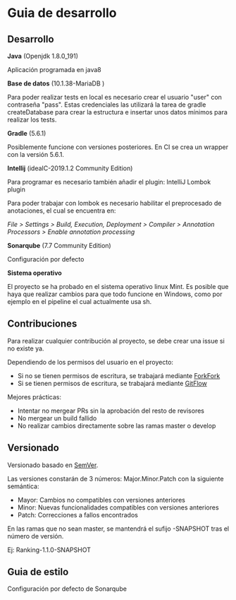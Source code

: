 # Guia de desarrollo

## Desarrollo

**Java** (Openjdk 1.8.0_191)

Aplicación programada en java8

**Base de datos** (10.1.38-MariaDB )

Para poder realizar tests en local es necesario crear el usuario "user" con contraseña "pass".
Estas credenciales las utilizará la tarea de gradle createDatabase para crear la estructura e insertar unos datos mínimos para realizar los tests.

**Gradle** (5.6.1)

Posiblemente funcione con versiones posteriores. 
En CI se crea un wrapper con la versión 5.6.1.

**Intellij** (ideaIC-2019.1.2 Community Edition)

Para programar es necesario también añadir el plugin: IntelliJ Lombok plugin

Para poder trabajar con lombok es necesario habilitar el preprocesado de anotaciones, el cual se encuentra en:

*File > Settings > Build, Execution, Deployment > Compiler > Annotation Processors > Enable annotation processing*

**Sonarqube** (7.7 Community Edition)

Configuración por defecto

**Sistema operativo**

El proyecto se ha probado en el sistema operativo linux Mint. Es posible que haya que realizar cambios para que todo funcione en Windows, como por ejemplo en el pipeline el cual actualmente usa sh.

## Contribuciones

Para realizar cualquier contribución al proyecto, se debe crear una issue si no existe ya.

Dependiendo de los permisos del usuario en el proyecto:

- Si no se tienen permisos de escritura, se trabajará mediante [ForkFork](https://es.atlassian.com/git/tutorials/comparing-workflows/forking-workflow)
- Si se tienen permisos de escritura, se trabajará mediante [GitFlow](https://es.atlassian.com/git/tutorials/comparing-workflows/gitflow-workflow)

Mejores prácticas: 

- Intentar no mergear PRs sin la aprobación del resto de revisores
- No mergear un build fallido
- No realizar cambios directamente sobre las ramas master o develop

## Versionado

Versionado basado en [SemVer](https://semver.org/lang/es/).

Las versiones constarán de 3 números: Major.Minor.Patch con la siguiente semántica:

- Mayor: Cambios no compatibles con versiones anteriores
- Minor: Nuevas funcionalidades compatibles con versiones anteriores
- Patch: Correcciones a fallos encontrados

En las ramas que no sean master, se mantendrá el sufijo -SNAPSHOT tras el número de versión.

Ej: Ranking-1.1.0-SNAPSHOT

## Guia de estilo

Configuración por defecto de Sonarqube
